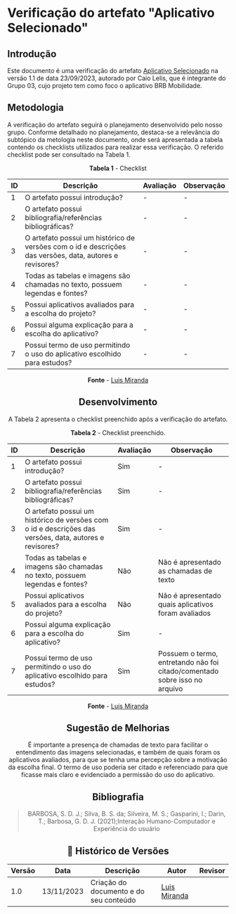 # Verificação do artefato "Aplicativo Selecionado"

## Introdução
Este documento é uma verificação do artefato [Aplicativo Selecionado](https://github.com/Requisitos-de-Software/2023.2-BRBMobilidade/blob/main/docs/Planejamento/aplicativo-selecionado.md) na versão 1.1 de data 23/09/2023, autorado por Caio Lelis, que é integrante do Grupo 03, cujo projeto tem como foco o aplicativo BRB Mobilidade.

## Metodologia
A verificação do artefato seguirá o planejamento desenvolvido pelo nosso grupo. Conforme detalhado no planejamento, destaca-se a relevância do subtópico da metologia neste documento, onde será apresentada a tabela contendo os checklists utilizados para realizar essa verificação. O referido checklist pode ser consultado na Tabela 1.

<center>

**Tabela 1** - Checklist

| **ID** | **Descrição** | **Avaliação** | **Observação** |
|---|------------|------------|-------------|
| 1 | O artefato possui introdução? | - | - |
| 2 | O artefato possui bibliografia/referências bibliográficas? | - | - |
| 3 | O artefato possui um histórico de versões com o id e descrições das versões, data, autores e revisores? | - | - |
| 4 | Todas as tabelas e imagens são chamadas no texto, possuem legendas e fontes?|-|-|
| 5 | Possui aplicativos avaliados para a escolha do projeto?|-|-|
| 6 | Possui alguma explicação para a escolha do aplicativo? |-|-|
| 7 | Possui termo de uso permitindo o uso do aplicativo escolhido para estudos? |-|-| 

**Fonte** - [Luis Miranda](https://github.com/LuisMiranda10)

<center>

## Desenvolvimento
A Tabela 2 apresenta o checklist preenchido após a verificação do artefato.

<center>

**Tabela 2** - Checklist preenchido.

| **ID** | **Descrição** | **Avaliação** | **Observação** |
|---|------------|------------|-------------|
| 1 | O artefato possui introdução? | Sim | - |
| 2 | O artefato possui bibliografia/referências bibliográficas? | Sim | - |
| 3 | O artefato possui um histórico de versões com o id e descrições das versões, data, autores e revisores? | Sim | - |
| 4 | Todas as tabelas e imagens são chamadas no texto, possuem legendas e fontes?|Não | Não é apresentado as chamadas de texto |
| 5 | Possui aplicativos avaliados para a escolha do projeto?|Não  | Não é apresentado quais aplicativos foram avaliados |
| 6 | Possui alguma explicação para a escolha do aplicativo? |Sim   |-|
| 7 | Possui termo de uso permitindo o uso do aplicativo escolhido para estudos? |Sim | Possuem o termo, entretando não foi citado/comentado sobre isso no arquivo | 

**Fonte** - [Luis Miranda](https://github.com/LuisMiranda10)

<center>

## Sugestão de Melhorias

É importante a presença de chamadas de texto para facilitar o entendimento das imagens selecionadas, e também de quais foram os aplicativos avaliados, para que se tenha uma percepção sobre a motivação da escolha final. O termo de uso poderia ser citado e referenciado para que ficasse mais claro e evidenciado a permissão do uso do aplicativo.

## Bibliografia

> BARBOSA, S. D. J.; Silva, B. S. da; Silveira, M. S.; Gasparini, I.; Darin, T.; Barbosa, G. D. J. (2021);Interação Humano-Computador e Experiência do usuário <br>

## 📑 Histórico de Versões

| Versão | Data | Descrição | Autor | Revisor |
|--------|------|------------|------|---------|
| 1.0 | 13/11/2023 | Criação do documento e do seu conteúdo |  [Luis Miranda](https://github.com/LuisMiranda10) | | 
